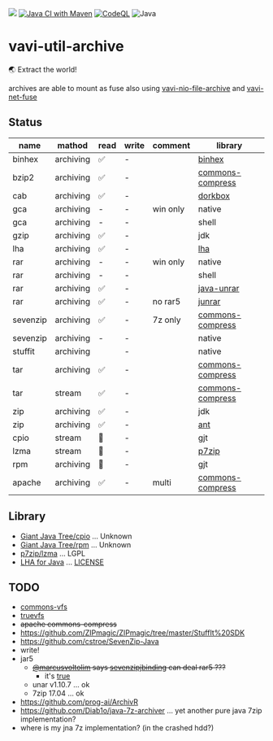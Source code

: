 [![](https://jitpack.io/v/umjammer/vavi-util-archive.svg)](https://jitpack.io/#umjammer/vavi-util-archive)
[![Java CI with Maven](https://github.com/umjammer/vavi-util-archive-sandbox/workflows/Java%20CI%20with%20Maven/badge.svg)](https://github.com/umjammer/vavi-util-archive-sandbox/actions)
[![CodeQL](https://github.com/umjammer/vavi-util-archive/workflows/CodeQL/badge.svg)](https://github.com/umjammer/vavi-util-archive-sandbox/actions)
![Java](https://img.shields.io/badge/Java-8-b07219)

# vavi-util-archive

🌏 Extract the world!

archives are able to mount as fuse also using [vavi-nio-file-archive](https://github.com/umjammer/vavi-apps-fuse/tree/master/vavi-nio-file-archive)
and [vavi-net-fuse](https://github.com/umjammer/vavi-apps-fuse/tree/master/vavi-net-fuse)

## Status

| name     | mathod    | read   | write | comment | library                                                                 |
|----------|-----------|--------|--------|---------|-------------------------------------------------------------------------|
| binhex   | archiving | ✅     | - |         | [binhex](https://github.com/umjammer/JBinHex)                           |
| bzip2    | archiving | ✅      | - |         | [commons-compress](https://commons.apache.org/proper/commons-compress/) |
| cab      | archiving | ✅      | - |         | [dorkbox](https://github.com/umjammer/CabParser)                        |
| gca      | archiving | -      | - | win only | native                                                                        |
| gca      | archiving | -      | - |         | shell                                                                        |
| gzip     | archiving | ✅      | - |         | jdk                                                                     |
| lha      | archiving | ✅      | - |         | [lha](https://github.com/umjammer/jlha)                                 |
| rar      | archiving | -      | - | win only | native                                                                    |
| rar      | archiving | -      | - |         | shell                                                                     |
| rar      | archiving | ✅      | - |         | [java-unrar](https://github.com/umjammer/java-unrar)                    |
| rar      | archiving | ✅      | - | no rar5 | [junrar](https://github.com/junrar/junrar)                              |
| sevenzip | archiving | ✅     | - | 7z only | [commons-compress](https://commons.apache.org/proper/commons-compress/) |
| sevenzip | archiving | -      | - |         | native                                                                        |
| stuffit  | archiving |        | - |         | native                                                                        |
| tar      | archiving | ✅     | - |         | [commons-compress](https://commons.apache.org/proper/commons-compress/) |
| tar      | stream    | ✅     | - |         | [commons-compress](https://commons.apache.org/proper/commons-compress/) |
| zip      | archiving | ✅      | - |         | jdk                                                                     |
| zip      | archiving | ✅      | - |         | [ant](https://ant.apache.org/)                                          |
| cpio     | stream    | 🚧     | - |         | gjt                                                                     |
| lzma     | stream    | 🚧     | - |         | [p7zip](https://p7zip.sourceforge.net/)                                 |
| rpm      | archiving | 🚧     | - |         | gjt                                                                     |
| apache   | archiving | ✅      | - | multi   | [commons-compress](https://commons.apache.org/proper/commons-compress/) |

## Library

 * [Giant Java Tree/cpio](http://www.gjt.org/servlets/JCVSlet/list/gjt/org/gjt/archive/cpio) ... Unknown
 * [Giant Java Tree/rpm](http://www.gjt.org/servlets/JCVSlet/list/gjt/org/gjt/archive/rpm) ... Unknown
 * [p7zip/lzma](https://p7zip.sourceforge.net/) ... LGPL
 * [LHA for Java](http://homepage1.nifty.com/dangan/) ... [LICENSE](src/main/java/vavi/util/archive/lha/LISENCE-LHAforJava)

## TODO

 * [commons-vfs](https://commons.apache.org/proper/commons-vfs/)
 * [truevfs](https://github.com/christian-schlichtherle/truevfs)
 * ~~apache commons-compress~~
 * https://github.com/ZIPmagic/ZIPmagic/tree/master/StuffIt%20SDK
 * https://github.com/cstroe/SevenZip-Java
 * write!
 * jar5
   * ~~[@marcusvoltolim]((https://github.com/marcusvoltolim/file-processor#readme)) says [sevenzipjbinding](https://github.com/borisbrodski/sevenzipjbinding) can deal rar5 ???~~
     * it's [true](https://github.com/borisbrodski/sevenzipjbinding/issues/19#issuecomment-578636772)
   * unar v1.10.7 ... ok
   * 7zip 17.04 ... ok
 * https://github.com/prog-ai/ArchivR
 * https://github.com/Diab1o/java-7z-archiver ... yet another pure java 7zip implementation?
 * where is my jna 7z implementation? (in the crashed hdd?)